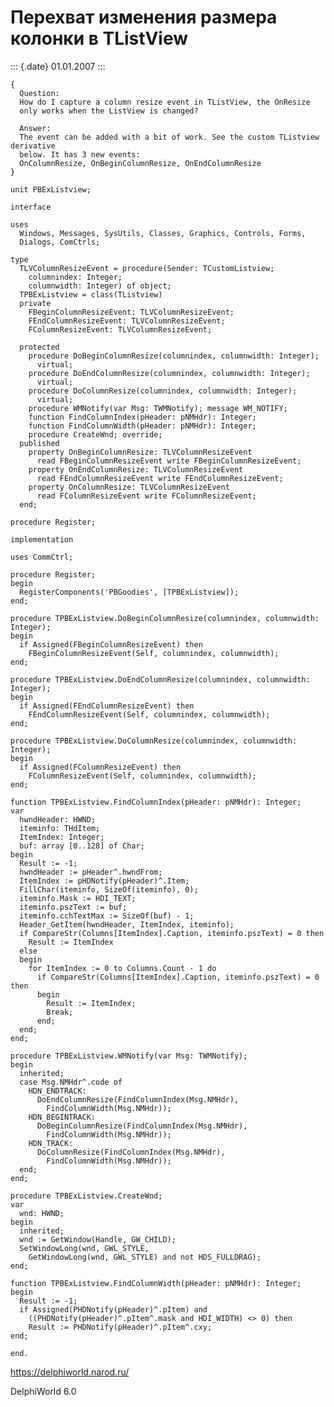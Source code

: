 Перехват изменения размера колонки в TListView
==============================================

::: {.date}
01.01.2007
:::

    { 
      Question: 
      How do I capture a column resize event in TListView, the OnResize 
      only works when the ListView is changed? 
     
      Answer: 
      The event can be added with a bit of work. See the custom TListview derivative 
      below. It has 3 new events: 
      OnColumnResize, OnBeginColumnResize, OnEndColumnResize 
    } 
     
    unit PBExListview; 
     
    interface 
     
    uses 
      Windows, Messages, SysUtils, Classes, Graphics, Controls, Forms, 
      Dialogs, ComCtrls; 
     
    type 
      TLVColumnResizeEvent = procedure(Sender: TCustomListview; 
        columnindex: Integer; 
        columnwidth: Integer) of object; 
      TPBExListview = class(TListview) 
      private 
        FBeginColumnResizeEvent: TLVColumnResizeEvent; 
        FEndColumnResizeEvent: TLVColumnResizeEvent; 
        FColumnResizeEvent: TLVColumnResizeEvent; 
     
      protected 
        procedure DoBeginColumnResize(columnindex, columnwidth: Integer); 
          virtual; 
        procedure DoEndColumnResize(columnindex, columnwidth: Integer); 
          virtual; 
        procedure DoColumnResize(columnindex, columnwidth: Integer); 
          virtual; 
        procedure WMNotify(var Msg: TWMNotify); message WM_NOTIFY; 
        function FindColumnIndex(pHeader: pNMHdr): Integer; 
        function FindColumnWidth(pHeader: pNMHdr): Integer; 
        procedure CreateWnd; override; 
      published 
        property OnBeginColumnResize: TLVColumnResizeEvent 
          read FBeginColumnResizeEvent write FBeginColumnResizeEvent; 
        property OnEndColumnResize: TLVColumnResizeEvent 
          read FEndColumnResizeEvent write FEndColumnResizeEvent; 
        property OnColumnResize: TLVColumnResizeEvent 
          read FColumnResizeEvent write FColumnResizeEvent; 
      end; 
     
    procedure Register; 
     
    implementation 
     
    uses CommCtrl; 
     
    procedure Register; 
    begin 
      RegisterComponents('PBGoodies', [TPBExListview]); 
    end; 
     
    procedure TPBExListview.DoBeginColumnResize(columnindex, columnwidth: Integer); 
    begin 
      if Assigned(FBeginColumnResizeEvent) then 
        FBeginColumnResizeEvent(Self, columnindex, columnwidth); 
    end; 
     
    procedure TPBExListview.DoEndColumnResize(columnindex, columnwidth: Integer); 
    begin 
      if Assigned(FEndColumnResizeEvent) then 
        FEndColumnResizeEvent(Self, columnindex, columnwidth); 
    end; 
     
    procedure TPBExListview.DoColumnResize(columnindex, columnwidth: Integer); 
    begin 
      if Assigned(FColumnResizeEvent) then 
        FColumnResizeEvent(Self, columnindex, columnwidth); 
    end; 
     
    function TPBExListview.FindColumnIndex(pHeader: pNMHdr): Integer; 
    var 
      hwndHeader: HWND; 
      iteminfo: THdItem; 
      ItemIndex: Integer; 
      buf: array [0..128] of Char; 
    begin 
      Result := -1; 
      hwndHeader := pHeader^.hwndFrom; 
      ItemIndex := pHDNotify(pHeader)^.Item; 
      FillChar(iteminfo, SizeOf(iteminfo), 0); 
      iteminfo.Mask := HDI_TEXT; 
      iteminfo.pszText := buf; 
      iteminfo.cchTextMax := SizeOf(buf) - 1; 
      Header_GetItem(hwndHeader, ItemIndex, iteminfo); 
      if CompareStr(Columns[ItemIndex].Caption, iteminfo.pszText) = 0 then 
        Result := ItemIndex 
      else 
      begin 
        for ItemIndex := 0 to Columns.Count - 1 do 
          if CompareStr(Columns[ItemIndex].Caption, iteminfo.pszText) = 0 then 
          begin 
            Result := ItemIndex; 
            Break; 
          end; 
      end; 
    end; 
     
    procedure TPBExListview.WMNotify(var Msg: TWMNotify); 
    begin 
      inherited; 
      case Msg.NMHdr^.code of 
        HDN_ENDTRACK: 
          DoEndColumnResize(FindColumnIndex(Msg.NMHdr), 
            FindColumnWidth(Msg.NMHdr)); 
        HDN_BEGINTRACK: 
          DoBeginColumnResize(FindColumnIndex(Msg.NMHdr), 
            FindColumnWidth(Msg.NMHdr)); 
        HDN_TRACK: 
          DoColumnResize(FindColumnIndex(Msg.NMHdr), 
            FindColumnWidth(Msg.NMHdr)); 
      end; 
    end; 
     
    procedure TPBExListview.CreateWnd; 
    var 
      wnd: HWND; 
    begin 
      inherited; 
      wnd := GetWindow(Handle, GW_CHILD); 
      SetWindowLong(wnd, GWL_STYLE, 
        GetWindowLong(wnd, GWL_STYLE) and not HDS_FULLDRAG); 
    end; 
     
    function TPBExListview.FindColumnWidth(pHeader: pNMHdr): Integer; 
    begin 
      Result := -1; 
      if Assigned(PHDNotify(pHeader)^.pItem) and 
        ((PHDNotify(pHeader)^.pItem^.mask and HDI_WIDTH) <> 0) then 
        Result := PHDNotify(pHeader)^.pItem^.cxy; 
    end; 
     
    end.
     

<https://delphiworld.narod.ru/>

DelphiWorld 6.0
